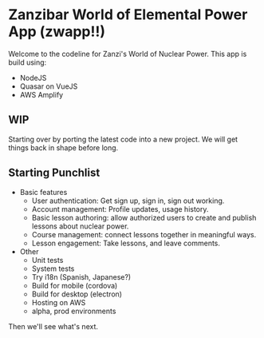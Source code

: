# Zanzibar World of Elemental Power App (zwapp!!)

Welcome to the codeline for Zanzi's World of Nuclear Power. This app is build using:

- NodeJS
- Quasar on VueJS
- AWS Amplify

## WIP

Starting over by porting the latest code into a new project. We will get things back in shape before long.

## Starting Punchlist

- Basic features
  - User authentication: Get sign up, sign in, sign out working.
  - Account management: Profile updates, usage history.
  - Basic lesson authoring: allow authorized users to create and publish lessons about nuclear power.
  - Course management: connect lessons together in meaningful ways.
  - Lesson engagement: Take lessons, and leave comments.
- Other
  - Unit tests
  - System tests
  - Try i18n (Spanish, Japanese?)
  - Build for mobile (cordova)
  - Build for desktop (electron)
  - Hosting on AWS
  - alpha, prod environments

Then we'll see what's next.
